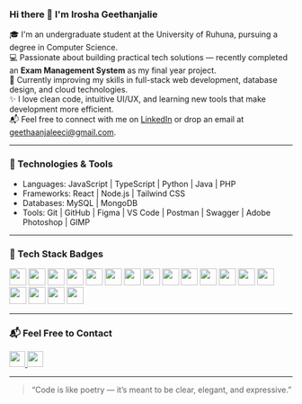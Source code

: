 ### Hi there 👋 I'm Irosha Geethanjalie

🎓 I'm an undergraduate student at the University of Ruhuna, pursuing a degree in Computer Science.  
💻 Passionate about building practical tech solutions — recently completed an **Exam Management System** as my final year project.  
🌱 Currently improving my skills in full-stack web development, database design, and cloud technologies.  
✨ I love clean code, intuitive UI/UX, and learning new tools that make development more efficient.  
📬 Feel free to connect with me on [LinkedIn](https://www.linkedin.com/in/irosha-geethanjalie) or drop an email at geethaanjaleeci@gmail.com.

---

### 🚀 Technologies & Tools
- Languages: JavaScript | TypeScript | Python | Java | PHP  
- Frameworks: React | Node.js | Tailwind CSS  
- Databases: MySQL | MongoDB  
- Tools: Git | GitHub | Figma | VS Code | Postman | Swagger | Adobe Photoshop | GIMP  

---

### 📌 Tech Stack Badges

<p align="left">
  <!-- Languages -->
  <img src="https://img.shields.io/badge/-JavaScript-F7DF1E?style=flat&logo=javascript&logoColor=black" height="30" />
  <img src="https://img.shields.io/badge/-TypeScript-3178C6?style=flat&logo=typescript&logoColor=white" height="30" />
  <img src="https://img.shields.io/badge/-Python-3776AB?style=flat&logo=python&logoColor=white" height="30" />
  <img src="https://img.shields.io/badge/-Java-007396?style=flat&logo=java&logoColor=white" height="30" />
  <img src="https://img.shields.io/badge/-PHP-777BB4?style=flat&logo=php&logoColor=white" height="30" />

  <!-- Frameworks -->
  <img src="https://img.shields.io/badge/-React-20232A?style=flat&logo=react&logoColor=61DAFB" height="30" />
  <img src="https://img.shields.io/badge/-Node.js-339933?style=flat&logo=nodedotjs&logoColor=white" height="30" />
  <img src="https://img.shields.io/badge/-TailwindCSS-06B6D4?style=flat&logo=tailwindcss&logoColor=white" height="30" />

  <!-- Databases -->
  <img src="https://img.shields.io/badge/-MySQL-4479A1?style=flat&logo=mysql&logoColor=white" height="30" />
  <img src="https://img.shields.io/badge/-MongoDB-47A248?style=flat&logo=mongodb&logoColor=white" height="30" />

  <!-- Tools -->
  <img src="https://img.shields.io/badge/-Git-F05032?style=flat&logo=git&logoColor=white" height="30" />
  <img src="https://img.shields.io/badge/-GitHub-181717?style=flat&logo=github&logoColor=white" height="30" />
  <img src="https://img.shields.io/badge/-Figma-F24E1E?style=flat&logo=figma&logoColor=white" height="30" />
  <img src="https://img.shields.io/badge/-VSCode-007ACC?style=flat&logo=visualstudiocode&logoColor=white" height="30" />
  <img src="https://img.shields.io/badge/-Postman-FF6C37?style=flat&logo=postman&logoColor=white" height="30" />
  <img src="https://img.shields.io/badge/-Swagger-85EA2D?style=flat&logo=swagger&logoColor=black" height="30" />
  <img src="https://img.shields.io/badge/-Photoshop-31A8FF?style=flat&logo=adobephotoshop&logoColor=white" height="30" />
  <img src="https://img.shields.io/badge/-GIMP-5C5543?style=flat&logo=gimp&logoColor=white" height="30" />
</p>

---

### 📬 Feel Free to Contact

<p align="left">
  <a href="mailto:geethaanjaleeci@gmail.com" target="_blank">
    <img src="https://img.shields.io/badge/Email-D14836?style=for-the-badge&logo=gmail&logoColor=white" height="28" />
  </a>
  <a href="https://www.linkedin.com/in/irosha-geethanjalie" target="_blank">
    <img src="https://img.shields.io/badge/LinkedIn-0077B5?style=for-the-badge&logo=linkedin&logoColor=white" height="28" />
  </a>
</p>

---

> “Code is like poetry — it’s meant to be clear, elegant, and expressive.”
